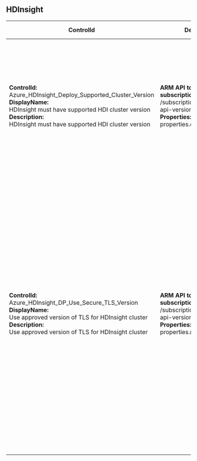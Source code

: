 ## HDInsight

| ControlId | Dependent Azure API(s) and Properties | Control spec-let |
|-----------|-------------------------------------|------------------|
| <b>ControlId:</b><br>Azure_HDInsight_Deploy_Supported_Cluster_Version<br><b>DisplayName:</b><br>HDInsight must have supported HDI cluster version<br><b>Description: </b><br> HDInsight must have supported HDI cluster version |<b> ARM API to lists all the HDInsight clusters under the subscription. </b> </br> /subscriptions/{0}/providers/Microsoft.HDInsight/clusters? <br> api-version=2018-06-01-preview <br><b>Properties:</b><br> properties.clusterVersion | <b>Passed: </b><br> Cluster version is greater or equal to minimum required version (e.g. 3.6.0). <br><b>Failed: </b><br> Cluster version is less than minimum required version. |
| <b>ControlId:</b><br>Azure_HDInsight_DP_Use_Secure_TLS_Version<br><b>DisplayName:</b><br>Use approved version of TLS for HDInsight cluster<br><b>Description: </b><br> Use approved version of TLS for HDInsight cluster |<b> ARM API to lists all the HDInsight clusters under the subscription. </b> </br> /subscriptions/{0}/providers/Microsoft.HDInsight/clusters? <br> api-version=2018-06-01-preview <br><b>Properties:</b><br> properties.minSupportedTlsVersion | <b>Passed: </b><br> Current TLS version of HDInsight cluster is set to either equal or greater than the required minimum TLS version. <br><b>Failed: </b><br> Current TLS version of HDInsight cluster is less than the required minimum TLS version. <br><b>Error: </b><br> Required minimum TLS version is not set properly in control settings. |